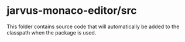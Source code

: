 # jarvus-monaco-editor/src

This folder contains source code that will automatically be added to the classpath when
the package is used.
